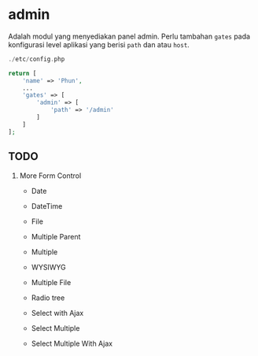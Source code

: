 # admin

Adalah modul yang menyediakan panel admin. Perlu tambahan `gates` pada konfigurasi
level aplikasi yang berisi `path` dan atau `host`.

```php
./etc/config.php

return [
    'name' => 'Phun',
    ...
    'gates' => [
        'admin' => [
            'path' => '/admin'
        ]
    ]
];
```

## TODO

1. More Form Control
    - Date
    - DateTime
    - File
    - Multiple Parent
    - Multiple
    - WYSIWYG
    - Multiple File
    - Radio tree
    
    - Select with Ajax
    - Select Multiple
    - Select Multiple With Ajax